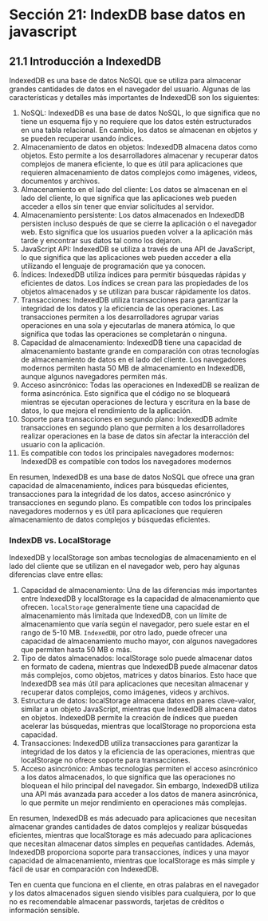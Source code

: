 # Sección 21: **IndexDB base datos en javascript**

## 21.1 Introducción a IndexedDB

IndexedDB es una base de datos NoSQL que se utiliza para almacenar grandes cantidades de datos en el navegador del usuario. Algunas de las características y detalles más importantes de IndexedDB son los siguientes:

1. NoSQL: IndexedDB es una base de datos NoSQL, lo que significa que no tiene un esquema fijo y no requiere que los datos estén estructurados en una tabla relacional. En cambio, los datos se almacenan en objetos y se pueden recuperar usando índices.
2. Almacenamiento de datos en objetos: IndexedDB almacena datos como objetos. Esto permite a los desarrolladores almacenar y recuperar datos complejos de manera eficiente, lo que es útil para aplicaciones que requieren almacenamiento de datos complejos como imágenes, videos, documentos y archivos.
3. Almacenamiento en el lado del cliente: Los datos se almacenan en el lado del cliente, lo que significa que las aplicaciones web pueden acceder a ellos sin tener que enviar solicitudes al servidor.
4. Almacenamiento persistente: Los datos almacenados en IndexedDB persisten incluso después de que se cierre la aplicación o el navegador web. Esto significa que los usuarios pueden volver a la aplicación más tarde y encontrar sus datos tal como los dejaron.
5. JavaScript API: IndexedDB se utiliza a través de una API de JavaScript, lo que significa que las aplicaciones web pueden acceder a ella utilizando el lenguaje de programación que ya conocen.
6. Índices: IndexedDB utiliza índices para permitir búsquedas rápidas y eficientes de datos. Los índices se crean para las propiedades de los objetos almacenados y se utilizan para buscar rápidamente los datos.
7. Transacciones: IndexedDB utiliza transacciones para garantizar la integridad de los datos y la eficiencia de las operaciones. Las transacciones permiten a los desarrolladores agrupar varias operaciones en una sola y ejecutarlas de manera atómica, lo que significa que todas las operaciones se completarán o ninguna.
8. Capacidad de almacenamiento: IndexedDB tiene una capacidad de almacenamiento bastante grande en comparación con otras tecnologías de almacenamiento de datos en el lado del cliente. Los navegadores modernos permiten hasta 50 MB de almacenamiento en IndexedDB, aunque algunos navegadores permiten más.
9. Acceso asincrónico: Todas las operaciones en IndexedDB se realizan de forma asincrónica. Esto significa que el código no se bloqueará mientras se ejecutan operaciones de lectura y escritura en la base de datos, lo que mejora el rendimiento de la aplicación.
10. Soporte para transacciones en segundo plano: IndexedDB admite transacciones en segundo plano que permiten a los desarrolladores realizar operaciones en la base de datos sin afectar la interacción del usuario con la aplicación.
11. Es compatible con todos los principales navegadores modernos: IndexedDB es compatible con todos los navegadores modernos

En resumen, IndexedDB es una base de datos NoSQL que ofrece una gran capacidad de almacenamiento, índices para búsquedas eficientes, transacciones para la integridad de los datos, acceso asincrónico y transacciones en segundo plano. Es compatible con todos los principales navegadores modernos y es útil para aplicaciones que requieren almacenamiento de datos complejos y búsquedas eficientes.

### IndexDB vs. LocalStorage

IndexedDB y localStorage son ambas tecnologías de almacenamiento en el lado del cliente que se utilizan en el navegador web, pero hay algunas diferencias clave entre ellas:

1. Capacidad de almacenamiento: Una de las diferencias más importantes entre IndexedDB y localStorage es la capacidad de almacenamiento que ofrecen. `localStorage` generalmente tiene una capacidad de almacenamiento más limitada que IndexedDB, con un límite de almacenamiento que varía según el navegador, pero suele estar en el rango de 5-10 MB. `IndexedDB`, por otro lado, puede ofrecer una capacidad de almacenamiento mucho mayor, con algunos navegadores que permiten hasta 50 MB o más.
2. Tipo de datos almacenados: localStorage solo puede almacenar datos en formato de cadena, mientras que IndexedDB puede almacenar datos más complejos, como objetos, matrices y datos binarios. Esto hace que IndexedDB sea más útil para aplicaciones que necesitan almacenar y recuperar datos complejos, como imágenes, videos y archivos.
3. Estructura de datos: localStorage almacena datos en pares clave-valor, similar a un objeto JavaScript, mientras que IndexedDB almacena datos en objetos. IndexedDB permite la creación de índices que pueden acelerar las búsquedas, mientras que localStorage no proporciona esta capacidad.
4. Transacciones: IndexedDB utiliza transacciones para garantizar la integridad de los datos y la eficiencia de las operaciones, mientras que localStorage no ofrece soporte para transacciones.
5. Acceso asincrónico: Ambas tecnologías permiten el acceso asincrónico a los datos almacenados, lo que significa que las operaciones no bloquean el hilo principal del navegador. Sin embargo, IndexedDB utiliza una API más avanzada para acceder a los datos de manera asincrónica, lo que permite un mejor rendimiento en operaciones más complejas.

En resumen, IndexedDB es más adecuado para aplicaciones que necesitan almacenar grandes cantidades de datos complejos y realizar búsquedas eficientes, mientras que localStorage es más adecuado para aplicaciones que necesitan almacenar datos simples en pequeñas cantidades. Además, IndexedDB proporciona soporte para transacciones, índices y una mayor capacidad de almacenamiento, mientras que localStorage es más simple y fácil de usar en comparación con IndexedDB.

Ten en cuenta que funciona en el cliente, en otras palabras en el navegador y los datos almacenados siguen siendo visibles para cualquiera, por lo que no es recomendable almacenar passwords, tarjetas de créditos o información sensible.